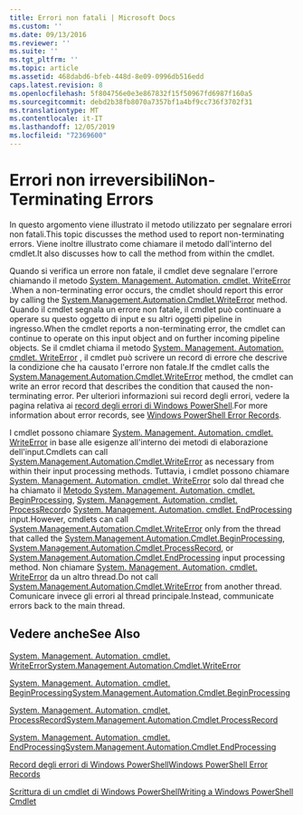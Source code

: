 ```yaml
---
title: Errori non fatali | Microsoft Docs
ms.custom: ''
ms.date: 09/13/2016
ms.reviewer: ''
ms.suite: ''
ms.tgt_pltfrm: ''
ms.topic: article
ms.assetid: 468dabd6-bfeb-448d-8e09-0996db516edd
caps.latest.revision: 8
ms.openlocfilehash: 5f804756e0e3e867832f15f50967fd6987f160a5
ms.sourcegitcommit: debd2b38fb8070a7357bf1a4bf9cc736f3702f31
ms.translationtype: MT
ms.contentlocale: it-IT
ms.lasthandoff: 12/05/2019
ms.locfileid: "72369600"
---
```

# <a name="non-terminating-errors"></a><span data-ttu-id="cb67e-102">Errori non irreversibili</span><span class="sxs-lookup"><span data-stu-id="cb67e-102">Non-Terminating Errors</span></span>

<span data-ttu-id="cb67e-103">In questo argomento viene illustrato il metodo utilizzato per segnalare errori non fatali.</span><span class="sxs-lookup"><span data-stu-id="cb67e-103">This topic discusses the method used to report non-terminating errors.</span></span> <span data-ttu-id="cb67e-104">Viene inoltre illustrato come chiamare il metodo dall'interno del cmdlet.</span><span class="sxs-lookup"><span data-stu-id="cb67e-104">It also discusses how to call the method from within the cmdlet.</span></span>

<span data-ttu-id="cb67e-105">Quando si verifica un errore non fatale, il cmdlet deve segnalare l'errore chiamando il metodo [System. Management. Automation. cmdlet. WriteError](/dotnet/api/System.Management.Automation.Cmdlet.WriteError) .</span><span class="sxs-lookup"><span data-stu-id="cb67e-105">When a non-terminating error occurs, the cmdlet should report this error by calling the [System.Management.Automation.Cmdlet.WriteError](/dotnet/api/System.Management.Automation.Cmdlet.WriteError) method.</span></span> <span data-ttu-id="cb67e-106">Quando il cmdlet segnala un errore non fatale, il cmdlet può continuare a operare su questo oggetto di input e su altri oggetti pipeline in ingresso.</span><span class="sxs-lookup"><span data-stu-id="cb67e-106">When the cmdlet reports a non-terminating error, the cmdlet can continue to operate on this input object and on further incoming pipeline objects.</span></span> <span data-ttu-id="cb67e-107">Se il cmdlet chiama il metodo [System. Management. Automation. cmdlet. WriteError](/dotnet/api/System.Management.Automation.Cmdlet.WriteError) , il cmdlet può scrivere un record di errore che descrive la condizione che ha causato l'errore non fatale.</span><span class="sxs-lookup"><span data-stu-id="cb67e-107">If the cmdlet calls the [System.Management.Automation.Cmdlet.WriteError](/dotnet/api/System.Management.Automation.Cmdlet.WriteError) method, the cmdlet can write an error record that describes the condition that caused the non-terminating error.</span></span> <span data-ttu-id="cb67e-108">Per ulteriori informazioni sui record degli errori, vedere la pagina relativa ai [record degli errori di Windows PowerShell](./windows-powershell-error-records.md).</span><span class="sxs-lookup"><span data-stu-id="cb67e-108">For more information about error records, see [Windows PowerShell Error Records](./windows-powershell-error-records.md).</span></span>

<span data-ttu-id="cb67e-109">I cmdlet possono chiamare [System. Management. Automation. cmdlet. WriteError](/dotnet/api/System.Management.Automation.Cmdlet.WriteError) in base alle esigenze all'interno dei metodi di elaborazione dell'input.</span><span class="sxs-lookup"><span data-stu-id="cb67e-109">Cmdlets can call [System.Management.Automation.Cmdlet.WriteError](/dotnet/api/System.Management.Automation.Cmdlet.WriteError) as necessary from within their input processing methods.</span></span> <span data-ttu-id="cb67e-110">Tuttavia, i cmdlet possono chiamare [System. Management. Automation. cmdlet. WriteError](/dotnet/api/System.Management.Automation.Cmdlet.WriteError) solo dal thread che ha chiamato il [Metodo System. Management. Automation. cmdlet. BeginProcessing](/dotnet/api/System.Management.Automation.Cmdlet.BeginProcessing), [System. Management. Automation. cmdlet. ProcessRecord](/dotnet/api/System.Management.Automation.Cmdlet.ProcessRecord)o [System. Management. Automation. cmdlet. EndProcessing](/dotnet/api/System.Management.Automation.Cmdlet.EndProcessing) input.</span><span class="sxs-lookup"><span data-stu-id="cb67e-110">However, cmdlets can call [System.Management.Automation.Cmdlet.WriteError](/dotnet/api/System.Management.Automation.Cmdlet.WriteError) only from the thread that called the [System.Management.Automation.Cmdlet.BeginProcessing](/dotnet/api/System.Management.Automation.Cmdlet.BeginProcessing), [System.Management.Automation.Cmdlet.ProcessRecord](/dotnet/api/System.Management.Automation.Cmdlet.ProcessRecord), or [System.Management.Automation.Cmdlet.EndProcessing](/dotnet/api/System.Management.Automation.Cmdlet.EndProcessing) input processing method.</span></span> <span data-ttu-id="cb67e-111">Non chiamare [System. Management. Automation. cmdlet. WriteError](/dotnet/api/System.Management.Automation.Cmdlet.WriteError) da un altro thread.</span><span class="sxs-lookup"><span data-stu-id="cb67e-111">Do not call [System.Management.Automation.Cmdlet.WriteError](/dotnet/api/System.Management.Automation.Cmdlet.WriteError) from another thread.</span></span> <span data-ttu-id="cb67e-112">Comunicare invece gli errori al thread principale.</span><span class="sxs-lookup"><span data-stu-id="cb67e-112">Instead, communicate errors back to the main thread.</span></span>

## <a name="see-also"></a><span data-ttu-id="cb67e-113">Vedere anche</span><span class="sxs-lookup"><span data-stu-id="cb67e-113">See Also</span></span>

[<span data-ttu-id="cb67e-114">System. Management. Automation. cmdlet. WriteError</span><span class="sxs-lookup"><span data-stu-id="cb67e-114">System.Management.Automation.Cmdlet.WriteError</span></span>](/dotnet/api/System.Management.Automation.Cmdlet.WriteError)

[<span data-ttu-id="cb67e-115">System. Management. Automation. cmdlet. BeginProcessing</span><span class="sxs-lookup"><span data-stu-id="cb67e-115">System.Management.Automation.Cmdlet.BeginProcessing</span></span>](/dotnet/api/System.Management.Automation.Cmdlet.BeginProcessing)

[<span data-ttu-id="cb67e-116">System. Management. Automation. cmdlet. ProcessRecord</span><span class="sxs-lookup"><span data-stu-id="cb67e-116">System.Management.Automation.Cmdlet.ProcessRecord</span></span>](/dotnet/api/System.Management.Automation.Cmdlet.ProcessRecord)

[<span data-ttu-id="cb67e-117">System. Management. Automation. cmdlet. EndProcessing</span><span class="sxs-lookup"><span data-stu-id="cb67e-117">System.Management.Automation.Cmdlet.EndProcessing</span></span>](/dotnet/api/System.Management.Automation.Cmdlet.EndProcessing)

[<span data-ttu-id="cb67e-118">Record degli errori di Windows PowerShell</span><span class="sxs-lookup"><span data-stu-id="cb67e-118">Windows PowerShell Error Records</span></span>](./windows-powershell-error-records.md)

[<span data-ttu-id="cb67e-119">Scrittura di un cmdlet di Windows PowerShell</span><span class="sxs-lookup"><span data-stu-id="cb67e-119">Writing a Windows PowerShell Cmdlet</span></span>](./writing-a-windows-powershell-cmdlet.md)
